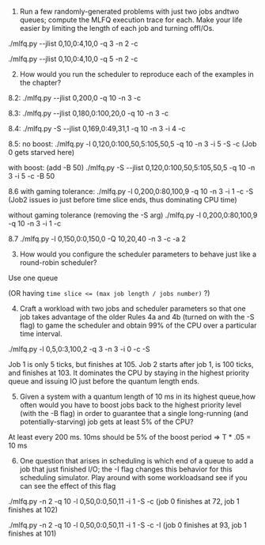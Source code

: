 1. Run a few randomly-generated problems with just two jobs andtwo queues; compute the MLFQ execution trace for each. Make your life easier by limiting the length of each job and turning offI/Os.

./mlfq.py --jlist 0,10,0:4,10,0 -q 3 -n 2 -c

./mlfq.py --jlist 0,10,0:4,10,0 -q 5 -n 2 -c


2. How would you run the scheduler to reproduce each of the examples in the chapter?

8.2:
./mlfq.py --jlist 0,200,0 -q 10 -n 3 -c

8.3:
./mlfq.py --jlist 0,180,0:100,20,0 -q 10 -n 3 -c

8.4:
./mlfq.py -S --jlist 0,169,0:49,31,1 -q 10 -n 3 -i 4 -c

8.5:
no boost:
./mlfq.py -l 0,120,0:100,50,5:105,50,5 -q 10 -n 3 -i 5 -S -c
(Job 0 gets starved here)

with boost: (add -B 50)
./mlfq.py -S --jlist 0,120,0:100,50,5:105,50,5 -q 10 -n 3 -i 5 -c -B 50

8.6
with gaming tolerance:
./mlfq.py -l 0,200,0:80,100,9 -q 10 -n 3 -i 1 -c -S
(Job2 issues io just before time slice ends, thus dominating CPU time)

without gaming tolerance (removing the -S arg)
./mlfq.py -l 0,200,0:80,100,9 -q 10 -n 3 -i 1 -c

8.7
./mlfq.py -l 0,150,0:0,150,0 -Q 10,20,40 -n 3 -c -a 2


3. How would you configure the scheduler parameters to behave just like a round-robin scheduler?

Use one queue

(OR having `time slice <= (max job length / jobs number)` ?)


4. Craft a workload with two jobs and scheduler parameters so that one job takes advantage of the older Rules 4a and 4b (turned on with the -S flag) to game the scheduler and obtain 99% of the CPU over a particular time interval.

./mlfq.py -l 0,5,0:3,100,2 -q 3 -n 3 -i 0 -c -S

Job 1 is only 5 ticks, but finishes at 105.
Job 2 starts after job 1, is 100 ticks, and finishes at 103. It dominates the CPU by staying in the highest priority queue and issuing IO just before the quantum length ends.


5. Given a system with a quantum length of 10 ms in its highest queue,how often would you have to boost jobs back to the highest priority level (with the -B flag) in order to guarantee that a single long-running (and potentially-starving) job gets at least 5% of the CPU?

At least every 200 ms.
10ms should be 5% of the boost period => T * .05 = 10 ms


6. One question that arises in scheduling is which end of a queue to add a job that just finished I/O; the -I flag changes this behavior for this scheduling simulator. Play around with some workloadsand see if you can see the effect of this flag

./mlfq.py -n 2 -q 10 -l 0,50,0:0,50,11 -i 1 -S -c
(job 0 finishes at 72, job 1 finishes at 102)

./mlfq.py -n 2 -q 10 -l 0,50,0:0,50,11 -i 1 -S -c -I
(job 0 finishes at 93, job 1 finishes at 101)
